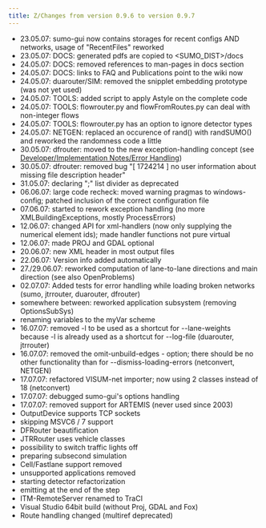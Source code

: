 ```yaml
---
title: Z/Changes from version 0.9.6 to version 0.9.7
---
```


- 23.05.07: sumo-gui now contains storages for recent configs AND
  networks, usage of "RecentFiles" reworked
- 23.05.07: DOCS: generated pdfs are copied to <SUMO_DIST\>/docs
- 24.05.07: DOCS: removed references to man-pages in docs section
- 24.05.07: DOCS: links to FAQ and Publications point to the wiki now
- 24.05.07: duarouter/SIM: removed the snipplet embedding prototype
  (was not yet used)
- 24.05.07: TOOLS: added script to apply Astyle on the complete code
- 24.05.07: TOOLS: flowrouter.py and flowFromRoutes.py can deal with
  non-integer flows
- 24.05.07: TOOLS: flowrouter.py has an option to ignore detector
  types
- 24.05.07: NETGEN: replaced an occurence of rand() with randSUMO()
  and reworked the randomness code a little
- 30.05.07: dfrouter: moved to the new exception-handling concept (see
  [Developer/Implementation Notes/Error Handling](../Developer/Implementation_Notes/Error_Handling.md))
- 30.05.07: dfrouter: removed bug "\[ 1724214 \] no user information
  about missing file description header"
- 31.05.07: declaring ";" list divider as deprecated
- 06.06.07: large code recheck: moved warning pragmas to
  windows-config; patched inclusion of the correct configuration file
- 07.06.07: started to rework exception handling (no more
  XMLBuildingExceptions, mostly ProcessErrors)
- 12.06.07: changed API for xml-handlers (now only supplying the
  numerical element ids); made handler functions not pure virtual
- 12.06.07: made PROJ and GDAL optional
- 20.06.07: new XML header in most output files
- 22.06.07: Version info added automatically
- 27./29.06.07: reworked computation of lane-to-lane directions and
  main direction (see also OpenProblems)
- 02.07.07: Added tests for error handling while loading broken
  networks (sumo, jtrrouter, duarouter, dfrouter)
- somewhere between: reworked application subsystem (removing
  OptionsSubSys)
- renaming variables to the myVar scheme
- 16.07.07: removed -l to be used as a shortcut for --lane-weights
  because -l is already used as a shortcut for --log-file (duarouter,
  jtrrouter)
- 16.07.07: removed the omit-unbuild-edges - option; there should be
  no other functionality than for --dismiss-loading-errors
  (netconvert, NETGEN)
- 17.07.07: refactored VISUM-net importer; now using 2 classes instead
  of 18 (netconvert)
- 17.07.07: debugged sumo-gui's options handling
- 17.07.07: removed support for ARTEMIS (never used since 2003)
- OutputDevice supports TCP sockets
- skipping MSVC6 / 7 support
- DFRouter beautification
- JTRRouter uses vehicle classes
- possibility to switch traffic lights off
- preparing subsecond simulation
- Cell/Fastlane support removed
- unsupported applications removed
- starting detector refactorization
- emitting at the end of the step
- ITM-RemoteServer renamed to TraCI
- Visual Studio 64bit build (without Proj, GDAL and Fox)
- Route handling changed (multiref deprecated)